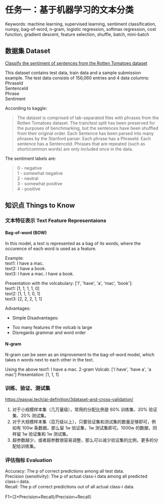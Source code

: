 # 任务一：基于机器学习的文本分类
Keywords: machine learning, supervised learning, sentiment classification, numpy, bag-of-word, n-gram, logistic regression, softmax regression, cost function, gradient descent, feature selection, shuffle, batch, mini-batch

## 数据集 Dataset
[Classify the sentiment of sentences from the Rotten Tomatoes dataset](https://www.kaggle.com/c/sentiment-analysis-on-movie-reviews)

This dataset contains test data, train data and a sample submission example.
The test data consists of 156,060 entries and 4 data columns:   
PhraseId  
SentenceId  
Phrase  
Sentiment  

According to kaggle:
> The dataset is comprised of tab-separated files with phrases from the Rotten Tomatoes dataset. The train/test split has been preserved for the purposes of benchmarking, but the sentences have been shuffled from their original order. Each Sentence has been parsed into many phrases by the Stanford parser. Each phrase has a PhraseId. Each sentence has a SentenceId. Phrases that are repeated (such as short/common words) are only included once in the data.

The sentiment labels are:  
> 0 - negative  
> 1 - somewhat negative  
> 2 - neutral  
> 3 - somewhat positive  
> 4 - positive  


## 知识点 Things to Know

### 文本特征表示  Text Feature Representaions

#### Bag-of-word (BOW)
In this model, a text is represented as a bag of its words, where the occurence of each word is used as a feature.

Example:  
text1: I have a mac.  
text2: I have a book.  
text3: I have a mac. I have a book.  

Presentation with the volcabulary: ['I', 'have', 'a', 'mac', 'book']:  
text1: [1, 1, 1, 1, 0]  
text2: [1, 1, 1, 0, 1]  
text3: [2, 2, 2, 1, 1]  

Advantages:  
+ Simple
Disadvantages:  
- Too many features if the volcab is large
- Disregards grammar and word order

#### N-gram
N-gram can be seen as an improvement to the bag-of-word model, which takes n words next to each other in the text.

Using the above text1: I have a mac.
2-gram Volcab: ['I have', 'have a', 'a mac']
Presentation: [1, 1, 1]

### 训练、验证、测试集
https://easyai.tech/ai-definition/3dataset-and-cross-validation/

1. 对于小规模样本集（几万量级），常用的分配比例是 60% 训练集、20% 验证集、20% 测试集。
2. 对于大规模样本集（百万级以上），只要验证集和测试集的数量足够即可，例如有 100w 条数据，那么留 1w 验证集，1w 测试集即可。1000w 的数据，同样留 1w 验证集和 1w 测试集。
3. 超参数越少，或者超参数很容易调整，那么可以减少验证集的比例，更多的分配给训练集。

### 评估指标 Evaluation
Accuracy: The p of correct predictions among all test data.  
Precision (sensitivity): The p of actual class-i data among all predicted class-i data.  
Recall: The p of correct predictions out of all actual class-i data.

F1=(2×Precision×Recall)/Precision+Recall）

